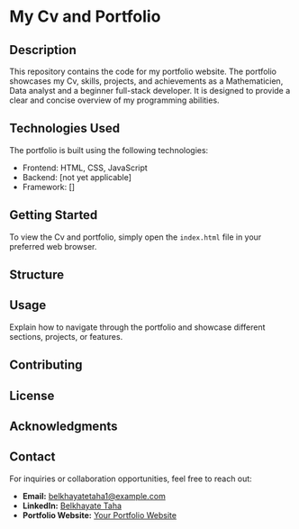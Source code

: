 # My Cv and Portfolio

## Description

This repository contains the code for my portfolio website. The portfolio showcases my Cv, skills, projects, and achievements as a Mathematicien, Data analyst and a beginner full-stack developer. It is designed to provide a clear and concise overview of my programming abilities.

## Technologies Used

The portfolio is built using the following technologies:

- Frontend: HTML, CSS, JavaScript
- Backend: [not yet applicable]
- Framework: []

## Getting Started

To view the Cv and portfolio, simply open the `index.html` file in your preferred web browser.



## Structure

<!--Briefly outline the structure of the codebase, highlighting key directories or files.-->

## Usage

Explain how to navigate through the portfolio and showcase different sections, projects, or features.

## Contributing

<!--Specify if contributions are welcome and provide guidelines for contributors.-->

## License

<!--Mention the license under which the code is released.-->

## Acknowledgments

<!--If you used any third-party libraries or resources, give appropriate credit.-->
## Contact

For inquiries or collaboration opportunities, feel free to reach out:

- **Email:** belkhayatetaha1@example.com
- **LinkedIn:** [Belkhayate Taha]([https://www.linkedin.com/in/taha-belkhayate/]())
- **Portfolio Website:** [Your Portfolio Website](https://www.yourportfolio.com)
